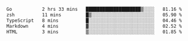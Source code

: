 <!--START_SECTION:waka-->

```txt
Go           2 hrs 33 mins   ████████████████████▒░░░░   81.16 %
zsh          11 mins         █▒░░░░░░░░░░░░░░░░░░░░░░░   05.90 %
TypeScript   8 mins          █░░░░░░░░░░░░░░░░░░░░░░░░   04.46 %
Markdown     4 mins          ▓░░░░░░░░░░░░░░░░░░░░░░░░   02.52 %
HTML         3 mins          ▒░░░░░░░░░░░░░░░░░░░░░░░░   01.85 %
```

<!--END_SECTION:waka-->
